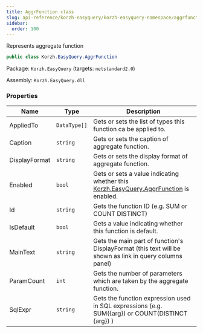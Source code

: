 ```yaml
---
title: AggrFunction class
slug: api-reference/korzh-easyquery/korzh-easyquery-namespace/aggrfunction-class
sidebar:
  order: 100
---
```


Represents aggregate function
```csharp
public class Korzh.EasyQuery.AggrFunction

```
Package: `Korzh.EasyQuery` (targets: `netstandard2.0`)

Assembly: `Korzh.EasyQuery.dll`

### Properties

| Name | Type | Description | 
| --- | --- | --- | 
| AppliedTo | `DataType[]` | Gets or sets the list of types this function ca be applied to. | 
| Caption | `string` | Gets or sets the caption of aggregate function. | 
| DisplayFormat | `string` | Gets or sets the display format of aggregate function. | 
| Enabled | `bool` | Gets or sets a value indicating whether this [Korzh.EasyQuery.AggrFunction](///////////////easyquery/docs/api-reference/korzh-easyquery/korzh-easyquery-namespace/aggrfunction-class) is enabled. | 
| Id | `string` | Gets the function ID (e.g. SUM or COUNT DISTINCT) | 
| IsDefault | `bool` | Gets a value indicating whether this function is default. | 
| MainText | `string` | Gets the main part of function's DisplayFormat (this text will be shown as link in query columns panel) | 
| ParamCount | `int` | Gets the number of parameters which are taken by the aggregate function. | 
| SqlExpr | `string` | Gets the function expression used in SQL expressions (e.g. SUM({arg}) or COUNT(DISTINCT {arg}) ) |

